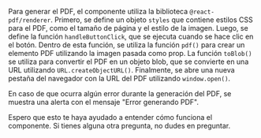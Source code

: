 
Para generar el PDF, el componente utiliza la biblioteca `@react-pdf/renderer`. Primero, se define un objeto `styles` que contiene estilos CSS para el PDF, como el tamaño de página y el estilo de la imagen. Luego, se define la función `handleButtonClick`, que se ejecuta cuando se hace clic en el botón. Dentro de esta función, se utiliza la función `pdf()` para crear un elemento PDF utilizando la imagen pasada como prop. La función `toBlob()` se utiliza para convertir el PDF en un objeto blob, que se convierte en una URL utilizando `URL.createObjectURL()`. Finalmente, se abre una nueva pestaña del navegador con la URL del PDF utilizando `window.open()`.

En caso de que ocurra algún error durante la generación del PDF, se muestra una alerta con el mensaje "Error generando PDF".

Espero que esto te haya ayudado a entender cómo funciona el componente. Si tienes alguna otra pregunta, no dudes en preguntar.